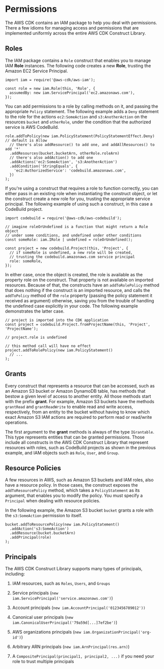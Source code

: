 # Permissions<a name="permissions"></a>

The AWS CDK contains an IAM package to help you deal with permissions\. There a few idioms for managing access and permissions that are implemented uniformly across the entire AWS CDK Construct Library\.

## Roles<a name="permissions_roles"></a>

The IAM package contains a `Role` construct that enables you to manage IAM **Role** instances\. The following code creates a new **Role**, trusting the Amazon EC2 Service Principal\.

```
import iam = require('@aws-cdk/aws-iam');

const role = new iam.Role(this, 'Role', {
  assumedBy: new iam.ServicePrincipal('ec2.amazonaws.com'),
});
```

You can add permissions to a role by calling methods on it, and passing the appropriate `Policy` statement\. The following example adds a `Deny` statement to the role for the actions `ec2:SomeAction` and `s3:AnotherAction` on the resources `bucket` and `otherRole`, under the condition that the authorized service is AWS CodeBuild\.

```
role.addToPolicy(new iam.PolicyStatement(PolicyStatementEffect.Deny) // default is Allow
  // there's also addResource() to add one, and addAllResources() to add '*'
  .addResources(bucket.bucketArn, otherRole.roleArn)
  // there's also addAction() to add one
  .addActions('ec2:SomeAction', 's3:AnotherAction')
  .addCondition('StringEquals', {
    'ec2:AuthorizedService': 'codebuild.amazonaws.com',
  })
);
```

If you're using a construct that requires a role to function correctly, you can either pass in an existing role when instantiating the construct object, or let the construct create a new role for you, trusting the appropriate service principal\. The following example of using such a construct, in this case a CodeBuild project\.

```
import codebuild = require('@aws-cdk/aws-codebuild');

// imagine roleOrUndefined is a function that might return a Role object
// under some conditions, and undefined under other conditions
const someRole: iam.IRole | undefined = roleOrUndefined();

const project = new codebuild.Project(this, 'Project', {
  // if someRole is undefined, a new role will be created,
  // trusting the codebuild.amazonaws.com service principal
  role: someRole,
});
```

In either case, once the object is created, the role is available as the property role on the construct\. That property is not available on imported resources\. Because of that, the constructs have an `addToRolePolicy` method that does nothing if the construct is an imported resource, and calls the `addToPolicy` method of the `role` property \(passing the policy statement it received as argument\) otherwise, saving you from the trouble of handling the undefined case explicitly in your code\. The following example demonstrates the latter case\.

```
// project is imported into the CDK application
const project = codebuild.Project.fromProjectName(this, 'Project', 'ProjectName');

// project.role is undefined

// this method call will have no effect
project.addToRolePolicy(new iam.PolicyStatement()
  // ...
);
```

## Grants<a name="permissions_grants"></a>

Every construct that represents a resource that can be accessed, such as an Amazon S3 bucket or Amazon DynamoDB table, has methods that bestow a given level of access to another entity\. All those methods start with the prefix **grant**\. For example, Amazon S3 buckets have the methods `grantRead` and `grantReadWrite` to enable read and write access, respectively, from an entity to the bucket without having to know which exact Amazon S3 IAM actions are required to perform read or read/write operations\.

The first argument to the **grant** methods is always of the type `IGrantable`\. This type represents entities that can be granted permissions\. Those include all constructs in the AWS CDK Construct Library that represent resources with roles, such as CodeBuild projects as shown in the previous example, and IAM objects such as `Role`, `User`, and `Group`\.

## Resource Policies<a name="permissions_resource_policies"></a>

A few resources in AWS, such as Amazon S3 buckets and IAM roles, also have a resource policy\. In those cases, the construct exposes the `addToResourcePolicy` method, which takes a `PolicyStatement` as its argument, that enables you to modify the policy\. You must specify a `Principal` when dealing with resource policies\.

In the following example, the Amazon S3 bucket `bucket` grants a role with the `s3:SomeAction` permission to itself\.

```
bucket.addToResourcePolicy(new iam.PolicyStatement()
  .addAction('s3:SomeAction')
  .addResource(bucket.bucketArn)
  .addPrincipal(role)
);
```

## Principals<a name="permissions_principals"></a>

The AWS CDK Construct Library supports many types of principals, including:

1. IAM resources, such as `Roles`, `Users`, and `Groups`

1. Service principals \(`new iam.ServicePrincipal('service.amazonaws.com')`\)

1. Account principals \(`new iam.AccountPrincipal('0123456789012'))`

1. Canonical user principals \(`new iam.CanonicalUserPrincipal('79a59d[...]7ef2be')`\)

1. AWS organizations principals \(`new iam.OrganizationPrincipal('org-id')`\)

1. Arbitrary ARN principals \(`new iam.ArnPrincipal(res.arn)`\)

1. A `CompositePrincipal(principal1, principal2, ...)` if you need your role to trust multiple principals